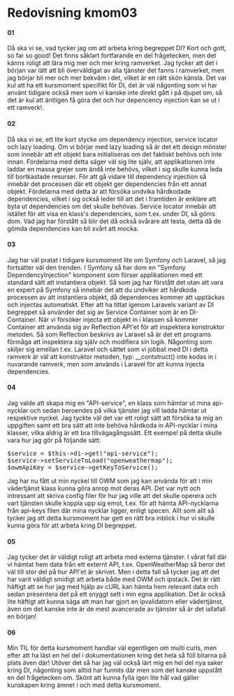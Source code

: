 ---
---
Redovisning kmom03
=========================

#### 01
Då ska vi se, vad tycker jag om att arbeta kring begreppet DI? Kort och gott, so far so good! Det finns såklart fortfarande en del frågetecken, men det känns roligt att lära mig mer och mer kring ramverket. Jag tycker att det i början var lätt att bli överväldigat av alla tjänster det fanns i ramverket, men jag börjar bli mer och mer bekväm i det, vilket är en rätt skön känsla. Det var kul att ha ett kursmoment specifikt för DI, det är väl någonting som vi har använt tidigare också men som vi kanske inte direkt gått i på djupet om, så det är kul att äntligen få göra det och hur depencency injection kan se ut i ett ramverk!.

#### 02
Då ska vi se, ett lite kort stycke om dependency injection, service locator och lazy loading. Om vi börjar med lazy loading så är det ett design mönster som innebär att ett objekt bara initialiseras om det faktiskt behövs och inte innan. Fördelarna med detta säger väl sig lite själv, att applikationen inte laddar en massa grejer som ändå inte behövs, vilket i sig skulle kunna leda till bortkastade resurser. För att gå vidare till dependency injection så innebär det processen där ett objekt ger dependencies från ett annat objekt. Fördelarna med detta är att försöka undvika hårdkodade dependencies, vilket i sig också leder till att det i framtiden är enklare att byta ut dependencies om det skulle behövas. Service locator innebär att istället för att visa en klass's dependencies, som t.ex. under DI, så göms dom. Vad jag har förstått så blir det då också svårare att testa, detta då de gömda dependencies kan bli svårt att mocka. 

#### 03
Jag har väl pratat i tidigare kursmoment lite om Symfony och Laravel, så jag fortsätter väl den trenden. I Symfony så har dom en "Symfony DependencyInjection" komponent som förser applikationen med ett standard sätt att instantiera objekt. Så som jag har förstått det utan att vara en expert på Symfony så innebär det att du undviker att hårdkoda processen av att instantiera objekt, då dependences kommer att upptäckas och injectas automatiskt. Efter att ha tittat igenom Laravels variant av DI begreppet så använder det sig av Service Container som är en DI-Container. När vi försöker injecta ett objekt in i klassen så kommer Container att använda sig av Reflection API'et för att inspektera konstruktor metoden. Så som Reflection beskrivs av Laravel så är det ett programs förmåga att inspektera sig själv och modifiera sin logik. Någonting som skiljer sig emellan t.ex. Laravel och sättet som vi jobbat med DI i detta ramverk är väl att konstruktor metoden, typ: __contstruct() inte kodas in i nuvarande ramverk, men som används i Laravel för att kunna injecta dependencies. 

#### 04
Jag valde att skapa mig en "API-service", en klass som hämtar ut mina api-nycklar och sedan beroendes på vilka tjänster jag vill ladda hämtar ut respektive nyckel. Jag tyckte väl det var ett roligt sätt att försöka ta mig an uppgiften samt ett bra sätt att inte behöva hårdkoda in API-nycklar i mina klasser, vilka aldrig är ett bra tillvägagångssätt. Ett exempel på detta skulle vara hur jag gör på följande sätt:
<pre>
$service = $this->di->get("api-service");
$service->setServiceToLoad("openweathermap");
$owmApiKey = $service->getKeyToService();
</pre>
Jag har nu fått ut min nyckel till OWM som jag kan använda för att i min vädertjänst klass kunna göra anrop mot deras API. Det var nytt och intressant att skriva config filer för hur jag ville att det skulle operera och vart tjänsten skulle koppla upp sig emot, t.ex. för att hämta API-nycklarna från api-keys filen där mina nycklar ligger, enligt specen. Allt som allt så tycker jag att detta kursmoment har gett en rätt bra inblick i hur vi skulle kunna göra för att arbeta kring DI begreppet. 

#### 05
Jag tycker det är väldigt roligt att arbeta med externa tjänster. I vårat fall där vi hämtat hem data från ett externt API, t.ex. OpenWeatherMap så beror det väl till stor del på hur API'et är skrivet. Men i detta fall så tycker jag att det har varit väldigt smidigt att arbeta både med OWM och ipstack. Det är rätt häftigt att se hur jag med hjälp av cURL kan hämta hem relevant data och sedan presentera det på ett snyggt sett i min egna applikation. Det är också lite häftigt att kunna säga att man har gjort en ipvalidatorn eller vädertjänst, även om det kanske inte är de mest avancerade av tjänster så är det iallafall en början!  

#### 06
Min TIL för detta kursmoment handlar väl egentligen om multi curls, men efter att ha läst en hel del i dokumentationen kring det hela så föll bitarna på plats även där! Utöver det så har jag väl också lärt mig en hel del nya saker kring DI, någonting som alltid har funnits där men som det kanske uppstått en del frågetecken om. Skönt att kunna fylla igen lite hål vad gäller kunskapen kring ämnet i och med detta kursmoment.
